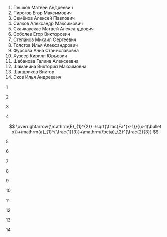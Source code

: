 1. Пешков Матвей Андреевич
2. Пирогов Егор Максимович
3. Семёнов Алексей Павлович
4. Силков Александр Максимович
5. Скачкаускас Матвей Александрович
6. Соболев Егор Викторович
7. Степанов Михаил Сергеевич
8. Толстов Илья Александрович
9. Фурсова Анна Станиславовна
10. Хузеев Кирилл Юрьевич
11. Шабанова Галина Алексеевна
12. Шаманина Виктория Максимовна
13. Шандриков Виктор
14. Эков Илья Андреевич

1



2



3


4

$$ \overrightarrow{\mathrm{E}_{1}^{2}}=\sqrt{\frac{Fa^{x-1}}{(x-1)\bullet x}}+\mathrm{a}_{1}^{\frac{1}{3}}+\mathrm{\beta}_{2}^{\frac{2}{3}} $$

5



6




7




8



9



10



11



12



13



14



